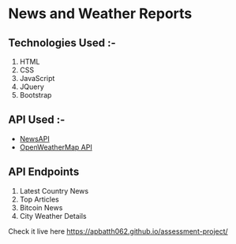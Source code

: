 <h1>News and Weather Reports</h1>

<p>
  <h2>Technologies Used :-</h2>
    <ol>
  <li>HTML</li>
  <li>CSS </li>
  <li>JavaScript</li>
  <li>JQuery</li>
  <li>Bootstrap</li>
  </ol>
  <h2> API Used :-</h2>
<ul>
<li><a href="https://newsapi.org/">NewsAPI</li>
<li><a href="https://openweathermap.org/api">OpenWeatherMap API</a></li>
</ul>
  <h2>API Endpoints</h2>
  <ol>
  <li>Latest Country News</li>
  <li>Top Articles </li>
  <li>Bitcoin News</li>
  <li>City Weather Details</li>
  </ol>
<p>

Check it live here https://apbatth062.github.io/assessment-project/

